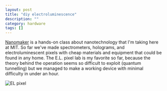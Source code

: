```yaml
---
layout: post
title: "diy electroluminescence"
description: ""
category: hardware
tags: []
---
```


[Nanomaker](http://ocw.mit.edu/courses/electrical-engineering-and-computer-science/6-s079-nanomaker-spring-2013/) is a hands-on class about nanotechnology that I'm taking here at MIT. So far we've made spectrometers, holograms, and electroluminescent pixels with cheap materials and equipment that could be found in any home. The E.L. pixel lab is my favorite so far, because the theory behind the operation seems so difficult to exploit (quantum tunnelling) but we managed to make a working device with minimal difficulty in under an hour.

![EL pixel](http://hackniac.com/images/diy_el/diy_el_detail.jpg)
